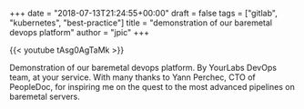 +++
date = "2018-07-13T21:24:55+00:00"
draft = false
tags = ["gitlab", "kubernetes", "best-practice"]
title = "demonstration of our baremetal devops platform"
author = "jpic"
+++

{{< youtube tAsg0AgTaMk >}}

Demonstration of our baremetal devops platform. By YourLabs DevOps team, at your service. With many thanks to Yann Perchec, CTO of PeopleDoc, for inspiring me on the quest to the most advanced pipelines on baremetal servers.
